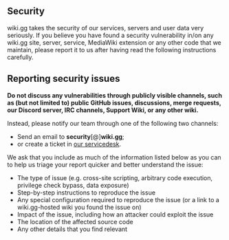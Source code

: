 ## Security
wiki.gg takes the security of our services, servers and user data very seriously. If you believe you have found a security vulnerability in/on any wiki.gg site, server, service, MediaWiki extension or any other code that we maintain, please report it to us after having read the following instructions carefully.

## Reporting security issues
**Do not discuss any vulnerabilities through publicly visible channels, such as (but not limited to) public GitHub issues, discussions, merge requests, our Discord server, IRC channels, Support Wiki, or any other wiki.**

Instead, please notify our team through one of the following two channels:

  * Send an email to **security**[@]**wiki.gg**;
  * or create a ticket in [our servicedesk](https://wiki.gg/t/secissue).

We ask that you include as much of the information listed below as you can to help us triage your report quicker and better understand the issue:

  * The type of issue (e.g. cross-site scripting, arbitrary code execution, privilege check bypass, data exposure)
  * Step-by-step instructions to reproduce the issue
  * Any special configuration required to reproduce the issue (or a link to a wiki.gg-hosted wiki you found the issue on)
  * Impact of the issue, including how an attacker could exploit the issue
  * The location of the affected source code
  * Any other details that you find relevant
